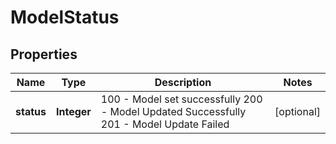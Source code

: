 
# ModelStatus

## Properties
Name | Type | Description | Notes
------------ | ------------- | ------------- | -------------
**status** | **Integer** | 100 - Model set successfully  200 - Model Updated Successfully  201 - Model Update Failed  |  [optional]



